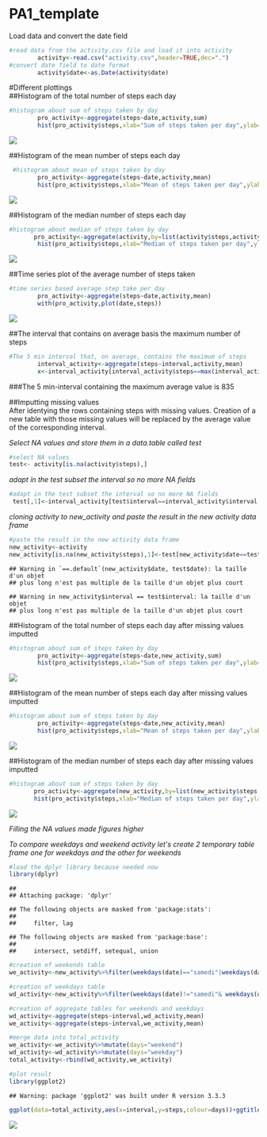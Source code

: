 # PA1_template


Load data and convert the date field

```r
#read data from the activity.csv file and load it into activity 
        activity<-read.csv("activity.csv",header=TRUE,dec=".")
#convert date field to date format
        activity$date<-as.Date(activity$date)  
```
#Different plottings  
##Histogram of the total number of steps each day

```r
#histogram about sum of steps taken by day
        pro_activity<-aggregate(steps~date,activity,sum)
        hist(pro_activity$steps,xlab="Sum of steps taken per day",ylab="number of days") 
```

![](PA1_template_files/figure-html/unnamed-chunk-2-1.png)<!-- -->

##Histogram of the mean number of steps each day   

```r
 #histogram about mean of steps taken by day
        pro_activity<-aggregate(steps~date,activity,mean)
        hist(pro_activity$steps,xlab="Mean of steps taken per day",ylab="number of days")  
```

![](PA1_template_files/figure-html/unnamed-chunk-3-1.png)<!-- -->

##Histogram of the median number of steps each day

```r
#histogram about median of steps taken by day
       pro_activity<-aggregate(activity,by=list(activity$steps,activity$date),FUN=median,na.rm=TRUE)
        hist(pro_activity$steps,xlab="Median of steps taken per day",ylab="number of days")  
```

![](PA1_template_files/figure-html/unnamed-chunk-4-1.png)<!-- -->

##Time series plot of the average number of steps taken

```r
#time series based average step take per day
        pro_activity<-aggregate(steps~date,activity,mean)
        with(pro_activity,plot(date,steps))  
```

![](PA1_template_files/figure-html/unnamed-chunk-5-1.png)<!-- -->

##The interval that contains on average basis the maximum number of steps

```r
#The 5 min interval that, on average, contains the maximum of steps
        interval_activity<-aggregate(steps~interval,activity,mean)
        x<-interval_activity[interval_activity$steps==max(interval_activity$steps),1]  
```
###The 5 min-interval containing the maximum average value is 835  

##Imputting missing values  
After identying the rows containing steps with missing values. Creation of a new table with those missing values will be replaced by the average value of the corresponding interval.  

*Select NA values and store them in a data.table called test*


```r
#select NA values
test<- activity[is.na(activity$steps),]
```

*adapt in the test subset the interval so no more NA fields*

```r
#adapt in the test subset the interval so no more NA fields
 test[,1]<-interval_activity[test$interval==interval_activity$interval,2]
```

*cloning activity to new_activity and paste the result in the new activity data frame*

```r
#paste the result in the new activity data frame
new_activity<-activity
new_activity[is.na(new_activity$steps),1]<-test[new_activity$date==test$date & new_activity$interval==test$interval,1]
```

```
## Warning in `==.default`(new_activity$date, test$date): la taille d'un objet
## plus long n'est pas multiple de la taille d'un objet plus court
```

```
## Warning in new_activity$interval == test$interval: la taille d'un objet
## plus long n'est pas multiple de la taille d'un objet plus court
```

##Histogram of the total number of steps each day after missing values imputted

```r
#histogram about sum of steps taken by day
        pro_activity<-aggregate(steps~date,new_activity,sum)
        hist(pro_activity$steps,xlab="Sum of steps taken per day",ylab="number of days") 
```

![](PA1_template_files/figure-html/unnamed-chunk-10-1.png)<!-- -->

##Histogram of the mean number of steps each day after missing values imputted

```r
#histogram about sum of steps taken by day
        pro_activity<-aggregate(steps~date,new_activity,mean)
        hist(pro_activity$steps,xlab="Mean of steps taken per day",ylab="number of days") 
```

![](PA1_template_files/figure-html/unnamed-chunk-11-1.png)<!-- -->

##Histogram of the median number of steps each day after missing values imputted

```r
#histogram about sum of steps taken by day
       pro_activity<-aggregate(new_activity,by=list(new_activity$steps,new_activity$date),FUN=median,na.rm=TRUE)
       hist(pro_activity$steps,xlab="Median of steps taken per day",ylab="number of days")
```

![](PA1_template_files/figure-html/unnamed-chunk-12-1.png)<!-- -->

*Filling the NA values made figures higher*  


*To compare weekdays and weekend activity let's create 2 temporary table frame one for weekdays and the other for weekends*


```r
#load the dplyr library because needed now
library(dplyr)
```

```
## 
## Attaching package: 'dplyr'
```

```
## The following objects are masked from 'package:stats':
## 
##     filter, lag
```

```
## The following objects are masked from 'package:base':
## 
##     intersect, setdiff, setequal, union
```

```r
#creation of weekends table
we_activity<-new_activity%>%filter(weekdays(date)=="samedi"|weekdays(date)=="dimanche")%>%mutate(weekend="Weekend")

#creation of weekdays table
wd_activity<-new_activity%>%filter(weekdays(date)!="samedi"& weekdays(date)!="dimanche")%>%mutate(weekend="Weekday")

#creation of aggregate tables for weekends and weekdays
wd_activity<-aggregate(steps~interval,wd_activity,mean)
we_activity<-aggregate(steps~interval,we_activity,mean)

#merge data into total_activity
we_activity<-we_activity%>%mutate(days="weekend")
wd_activity<-wd_activity%>%mutate(days="weekday")
total_activity<-rbind(wd_activity,we_activity)

#plot result
library(ggplot2)
```

```
## Warning: package 'ggplot2' was built under R version 3.3.3
```

```r
ggplot(data=total_activity,aes(x=interval,y=steps,colour=days))+ggtitle("Comparison between average activity during the week days and weekend")+geom_line()
```

![](PA1_template_files/figure-html/unnamed-chunk-13-1.png)<!-- -->


